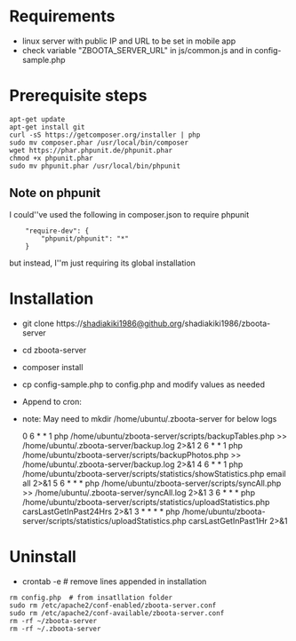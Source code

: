 # Requirements
* linux server with public IP and URL to be set in mobile app
 * check variable "ZBOOTA_SERVER_URL" in js/common.js and in config-sample.php

# Prerequisite steps
```
apt-get update
apt-get install git
curl -sS https://getcomposer.org/installer | php
sudo mv composer.phar /usr/local/bin/composer
wget https://phar.phpunit.de/phpunit.phar
chmod +x phpunit.phar
sudo mv phpunit.phar /usr/local/bin/phpunit
```

## Note on phpunit
I could''ve used the following in composer.json to require phpunit
```
    "require-dev": {
        "phpunit/phpunit": "*"
    }
```
but instead, I''m just requiring its global installation

# Installation
* git clone https://shadiakiki1986@github.org/shadiakiki1986/zboota-server
* cd zboota-server
* composer install
* cp config-sample.php to config.php and modify values as needed
* Append to cron:
 * note: May need to mkdir /home/ubuntu/.zboota-server for below logs

    0 6 * * 1 php /home/ubuntu/zboota-server/scripts/backupTables.php >> /home/ubuntu/.zboota-server/backup.log 2>&1
    2 6 * * 1 php /home/ubuntu/zboota-server/scripts/backupPhotos.php >> /home/ubuntu/.zboota-server/backup.log 2>&1
    4 6 * * 1 php /home/ubuntu/zboota-server/scripts/statistics/showStatistics.php email all 2>&1
    5 6 * * * php /home/ubuntu/zboota-server/scripts/syncAll.php >> /home/ubuntu/.zboota-server/syncAll.log 2>&1
    3 6 * * * php /home/ubuntu/zboota-server/scripts/statistics/uploadStatistics.php carsLastGetInPast24Hrs 2>&1
    3 * * * * php /home/ubuntu/zboota-server/scripts/statistics/uploadStatistics.php carsLastGetInPast1Hr 2>&1

# Uninstall
* crontab -e # remove lines appended in installation

```
rm config.php  # from insatllation folder
sudo rm /etc/apache2/conf-enabled/zboota-server.conf 
sudo rm /etc/apache2/conf-available/zboota-server.conf 
rm -rf ~/zboota-server
rm -rf ~/.zboota-server
```
